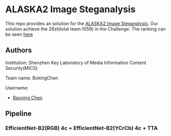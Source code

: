 # ALASKA2 Image Steganalysis

This repo provides an solution for the [ALASKA2 Image Steganalysis](https://www.kaggle.com/c/alaska2-image-steganalysis/overview). 
Our solution achieve the 26st(total team:1059) in the Challenge.
The ranking can be seen [here](https://www.kaggle.com/c/alaska2-image-steganalysis/leaderboard)

## Authors
Institution: Shenzhen Key Laboratory of Media Information Content Security(MICS)

Team name: BokingChen

Username: 
- [Baoying Chen](https://github.com/beibuwandeluori)

## Pipeline
### EfficientNet-B2(RGB) 4c  + EfficientNet-B2(YCrCb) 4c + TTA